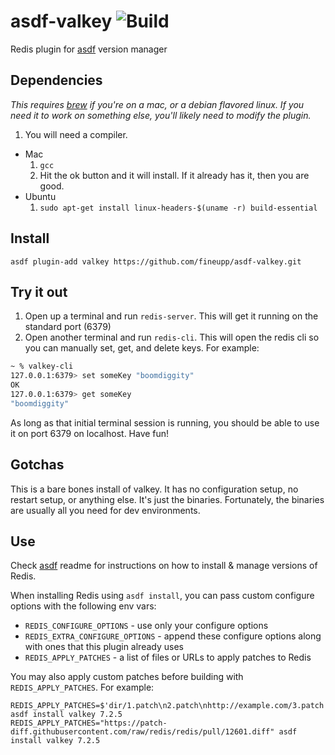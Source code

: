 # asdf-valkey ![Build](https://github.com/fineupp/asdf-valkey.git)

Redis plugin for [asdf](https://github.com/asdf-vm/asdf) version manager

## Dependencies
_This requires [brew](http://brew.sh) if you're on a mac, or a debian flavored linux.  If you need it to work on something else, you'll likely need to modify the plugin._

1. You will need a compiler.
  * Mac
    1. ```gcc```
    1. Hit the ok button and it will install.  If it already has it, then you are good.
  * Ubuntu
    1. ```sudo apt-get install linux-headers-$(uname -r) build-essential```

## Install

```
asdf plugin-add valkey https://github.com/fineupp/asdf-valkey.git
```

## Try it out
1. Open up a terminal and run `redis-server`.  This will get it running on the standard port (6379)
1. Open another terminal and run `redis-cli`.   This will open the redis cli so you can manually set, get, and delete keys.  For example:
```sh
~ % valkey-cli
127.0.0.1:6379> set someKey "boomdiggity"
OK
127.0.0.1:6379> get someKey
"boomdiggity"
```
As long as that initial terminal session is running, you should be able to use it on port 6379 on localhost.  Have fun!

## Gotchas
This is a bare bones install of valkey.  It has no configuration setup, no restart setup, or anything else.  It's just the binaries.  Fortunately, the binaries are usually all you need for dev environments.

## Use

Check [asdf](https://github.com/asdf-vm/asdf) readme for instructions on how to install & manage versions of Redis.

When installing Redis using `asdf install`, you can pass custom configure options with the following env vars:

* `REDIS_CONFIGURE_OPTIONS` - use only your configure options
* `REDIS_EXTRA_CONFIGURE_OPTIONS` - append these configure options along with ones that this plugin already uses
* `REDIS_APPLY_PATCHES` - a list of files or URLs to apply patches to Redis

You may also apply custom patches before building with `REDIS_APPLY_PATCHES`. For example:

```shell
REDIS_APPLY_PATCHES=$'dir/1.patch\n2.patch\nhttp://example.com/3.patch' asdf install valkey 7.2.5
REDIS_APPLY_PATCHES="https://patch-diff.githubusercontent.com/raw/redis/redis/pull/12601.diff" asdf install valkey 7.2.5
```
